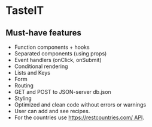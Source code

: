 # TasteIT

## Must-have features
- Function components + hooks
- Separated components (using props)
- Event handlers (onClick, onSubmit)
-	Conditional rendering
-	Lists and Keys
-	Form
-	Routing
-	GET and POST to JSON-server db.json
-	Styling
-	Optimized and clean code without errors or warnings 
- User can add and see recipes.
- For the countries use https://restcountries.com/ API.
